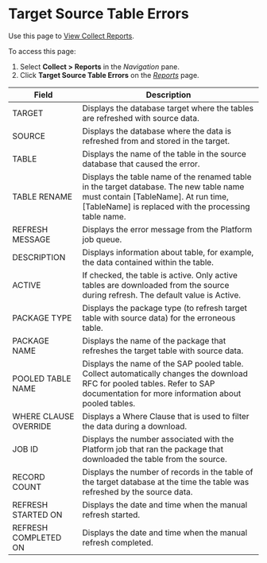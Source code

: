 # Target Source Table Errors

<div class="use">

Use this page to [View Collect
Reports](../Use_Cases/View_Collect_Reports.htm).

</div>

To access this page:

1.  Select <span style="font-weight: bold;">Collect \> Reports</span> in
    the <span style="font-style: italic;">Navigation</span> pane.
2.  Click <span style="font-weight: bold;">Target Source Table
    Errors</span> on the *[Reports](Reports.htm)*
page.

| Field                 | Description                                                                                                                                                                                |
| --------------------- | ------------------------------------------------------------------------------------------------------------------------------------------------------------------------------------------ |
| TARGET                | Displays the database target where the tables are refreshed with source data.                                                                                                              |
| SOURCE                | Displays the database where the data is refreshed from and stored in the target.                                                                                                           |
| TABLE                 | Displays the name of the table in the source database that caused the error.                                                                                                               |
| TABLE RENAME          | Displays the table name of the renamed table in the target database. The new table name must contain \[TableName\]. At run time, \[TableName\] is replaced with the processing table name. |
| REFRESH MESSAGE       | Displays the error message from the Platform job queue.                                                                                                                                    |
| DESCRIPTION           | Displays information about table, for example, the data contained within the table.                                                                                                        |
| ACTIVE                | If checked, the table is active. Only active tables are downloaded from the source during refresh. The default value is Active.                                                            |
| PACKAGE TYPE          | Displays the package type (to refresh target table with source data) for the erroneous table.                                                                                              |
| PACKAGE NAME          | Displays the name of the package that refreshes the target table with source data.                                                                                                         |
| POOLED TABLE NAME     | Displays the name of the SAP pooled table. Collect automatically changes the download RFC for pooled tables. Refer to SAP documentation for more information about pooled tables.          |
| WHERE CLAUSE OVERRIDE | Displays a Where Clause that is used to filter the data during a download.                                                                                                                 |
| JOB ID                | Displays the number associated with the Platform job that ran the package that downloaded the table from the source.                                                                       |
| RECORD COUNT          | Displays the number of records in the table of the target database at the time the table was refreshed by the source data.                                                                 |
| REFRESH STARTED ON    | Displays the date and time when the manual refresh started.                                                                                                                                |
| REFRESH COMPLETED ON  | Displays the date and time when the manual refresh completed.                                                                                                                              |
